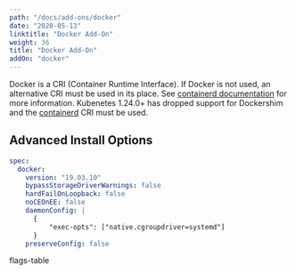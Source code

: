 ```yaml
---
path: "/docs/add-ons/docker"
date: "2020-05-13"
linktitle: "Docker Add-On"
weight: 36
title: "Docker Add-On"
addOn: "docker"
---
```

Docker is a CRI (Container Runtime Interface).
If Docker is not used, an alternative CRI must be used in its place.
See [containerd documentation](/docs/add-ons/containerd) for more information.
Kubenetes 1.24.0+ has dropped support for Dockershim and the [containerd](/docs/add-ons/containerd) CRI must be used. 

## Advanced Install Options

```yaml
spec:
  docker:
    version: "19.03.10"
    bypassStorageDriverWarnings: false
    hardFailOnLoopback: false
    noCEOnEE: false
    daemonConfig: |
      {
    	  "exec-opts": ["native.cgroupdriver=systemd"]
      }
    preserveConfig: false
```

flags-table
